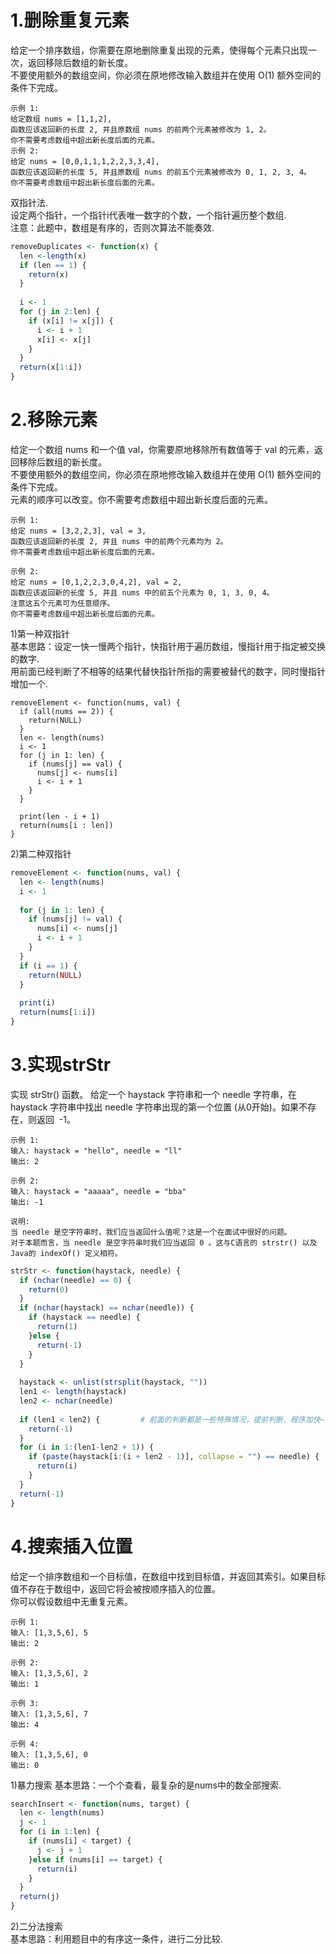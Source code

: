 # 1.删除重复元素    
给定一个排序数组，你需要在原地删除重复出现的元素，使得每个元素只出现一次，返回移除后数组的新长度。  
不要使用额外的数组空间，你必须在原地修改输入数组并在使用 O(1) 额外空间的条件下完成。  
```
示例 1:
给定数组 nums = [1,1,2], 
函数应该返回新的长度 2, 并且原数组 nums 的前两个元素被修改为 1, 2。 
你不需要考虑数组中超出新长度后面的元素。  
示例 2:  
给定 nums = [0,0,1,1,1,2,2,3,3,4],  
函数应该返回新的长度 5, 并且原数组 nums 的前五个元素被修改为 0, 1, 2, 3, 4。  
你不需要考虑数组中超出新长度后面的元素。  
```
双指针法.  
设定两个指针，一个指针i代表唯一数字的个数，一个指针遍历整个数组.  
注意：此题中，数组是有序的，否则次算法不能奏效.  
```r
removeDuplicates <- function(x) {
  len <-length(x)
  if (len == 1) {
    return(x)
  }
  
  i <- 1
  for (j in 2:len) {
    if (x[i] != x[j]) {
      i <- i + 1
      x[i] <- x[j]
    }
  }
  return(x[1:i])
}
```
# 2.移除元素  
给定一个数组 nums 和一个值 val，你需要原地移除所有数值等于 val 的元素，返回移除后数组的新长度。  
不要使用额外的数组空间，你必须在原地修改输入数组并在使用 O(1) 额外空间的条件下完成。  
元素的顺序可以改变。你不需要考虑数组中超出新长度后面的元素。  
```
示例 1:
给定 nums = [3,2,2,3], val = 3,
函数应该返回新的长度 2, 并且 nums 中的前两个元素均为 2。
你不需要考虑数组中超出新长度后面的元素。

示例 2:
给定 nums = [0,1,2,2,3,0,4,2], val = 2,
函数应该返回新的长度 5, 并且 nums 中的前五个元素为 0, 1, 3, 0, 4。
注意这五个元素可为任意顺序。
你不需要考虑数组中超出新长度后面的元素。
```
1)第一种双指针  
基本思路：设定一快一慢两个指针，快指针用于遍历数组，慢指针用于指定被交换的数字.  
用前面已经判断了不相等的结果代替快指针所指的需要被替代的数字，同时慢指针增加一个.
```
removeElement <- function(nums, val) {
  if (all(nums == 2)) {
    return(NULL)
  }
  len <- length(nums)
  i <- 1
  for (j in 1: len) {
    if (nums[j] == val) {
      nums[j] <- nums[i]
      i <- i + 1
    }
  }
  
  print(len - i + 1)
  return(nums[i : len])
}
```
2)第二种双指针  
```r
removeElement <- function(nums, val) {
  len <- length(nums)
  i <- 1
  
  for (j in 1: len) {
    if (nums[j] != val) {
      nums[i] <- nums[j]
      i <- i + 1
    }
  }
  if (i == 1) {
    return(NULL)
  }
  
  print(i)
  return(nums[1:i])
}

```

# 3.实现strStr  
实现 strStr() 函数。
给定一个 haystack 字符串和一个 needle 字符串，在 haystack 字符串中找出 needle 字符串出现的第一个位置 (从0开始)。如果不存在，则返回  -1。
```
示例 1:
输入: haystack = "hello", needle = "ll"
输出: 2

示例 2:
输入: haystack = "aaaaa", needle = "bba"
输出: -1

说明:
当 needle 是空字符串时，我们应当返回什么值呢？这是一个在面试中很好的问题。
对于本题而言，当 needle 是空字符串时我们应当返回 0 。这与C语言的 strstr() 以及 Java的 indexOf() 定义相符。
```
```r
strStr <- function(haystack, needle) {
  if (nchar(needle) == 0) {
    return(0)
  }
  if (nchar(haystack) == nchar(needle)) {
    if (haystack == needle) {
      return(1)
    }else {
      return(-1)
    }
  }
  
  haystack <- unlist(strsplit(haystack, ""))
  len1 <- length(haystack)
  len2 <- nchar(needle)
  
  if (len1 < len2) {         # 前面的判断都是一些特殊情况，提前判断，程序加快~
    return(-1)
  }
  for (i in 1:(len1-len2 + 1)) {
    if (paste(haystack[i:(i + len2 - 1)], collapse = "") == needle) {
      return(i)
    }
  }
  return(-1)
}
```
# 4.搜索插入位置  
给定一个排序数组和一个目标值，在数组中找到目标值，并返回其索引。如果目标值不存在于数组中，返回它将会被按顺序插入的位置。  
你可以假设数组中无重复元素。  
```
示例 1:
输入: [1,3,5,6], 5
输出: 2

示例 2:
输入: [1,3,5,6], 2
输出: 1

示例 3:
输入: [1,3,5,6], 7
输出: 4

示例 4:
输入: [1,3,5,6], 0
输出: 0
```
1)暴力搜索
基本思路：一个个查看，最复杂的是nums中的数全部搜索.  
```r
searchInsert <- function(nums, target) {
  len <- length(nums)
  j <- 1
  for (i in 1:len) {
    if (nums[i] < target) {
      j <- j + 1
    }else if (nums[i] == target) {
      return(i)
    }
  }
  return(j)
}
```
2)二分法搜索  
基本思路：利用题目中的有序这一条件，进行二分比较.  
